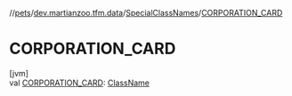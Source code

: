 //[pets](../../../index.md)/[dev.martianzoo.tfm.data](../index.md)/[SpecialClassNames](index.md)/[CORPORATION_CARD](-c-o-r-p-o-r-a-t-i-o-n_-c-a-r-d.md)

# CORPORATION_CARD

[jvm]\
val [CORPORATION_CARD](-c-o-r-p-o-r-a-t-i-o-n_-c-a-r-d.md): [ClassName](../../dev.martianzoo.tfm.pets.ast/-class-name/index.md)
